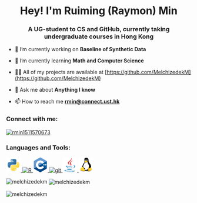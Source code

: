 <h1 align="center">Hey! I'm Ruiming (Raymon) Min</h1>
<h3 align="center">A UG-student to CS and GitHub, currently taking undergraduate courses in Hong Kong</h3>

- 🔭 I’m currently working on **Baseline of Synthetic Data**

- 🌱 I’m currently learning **Math and Computer Science**

- 👨‍💻 All of my projects are available at [https://github.com/MelchizedekM](https://github.com/MelchizedekM)

- 💬 Ask me about **Anything I know**

- 📫 How to reach me **rmin@connect.ust.hk**

<h3 align="left">Connect with me:</h3>
<p align="left">
<a href="https://instagram.com/rmin1511570673" target="blank"><img align="center" src="https://raw.githubusercontent.com/rahuldkjain/github-profile-readme-generator/master/src/images/icons/Social/instagram.svg" alt="rmin1511570673" height="30" width="40" /></a>


<h3 align="left">Languages and Tools:</h3>
<p align="left"><a href="https://www.python.org" target="_blank" rel="noreferrer"> <img src="https://raw.githubusercontent.com/devicons/devicon/master/icons/python/python-original.svg" alt="python" width="40" height="40"/> </a> <a href="https://www.r-project.org" target="_blank" rel="noreferrer"> 
  <img src="https://www.r-project.org/logo/Rlogo.png" alt="R" width="40" height="40"/> 
</a><a href="https://www.w3schools.com/cpp/" target="_blank" rel="noreferrer"> <img src="https://raw.githubusercontent.com/devicons/devicon/master/icons/cplusplus/cplusplus-original.svg" alt="cplusplus" width="40" height="40"/> </a> <a href="https://git-scm.com/" target="_blank" rel="noreferrer"> <img src="https://www.vectorlogo.zone/logos/git-scm/git-scm-icon.svg" alt="git" width="40" height="40"/> </a> <a href="https://www.java.com" target="_blank" rel="noreferrer"> <img src="https://raw.githubusercontent.com/devicons/devicon/master/icons/java/java-original.svg" alt="java" width="40" height="40"/> </a><a href="https://www.linux.org" target="_blank" rel="noreferrer"> 
  <img src="https://raw.githubusercontent.com/devicons/devicon/master/icons/linux/linux-original.svg" alt="Linux" width="40" height="40"/> 
</a>

 </p>

<p><img align="left" src="https://github-readme-stats.vercel.app/api/top-langs?username=melchizedekm&show_icons=true&locale=en&layout=compact" alt="melchizedekm" /></p>

<p>&nbsp;<img align="center" src="https://github-readme-stats.vercel.app/api?username=melchizedekm&show_icons=true&locale=en" alt="melchizedekm" /></p>

<p><img align="center" src="https://github-readme-streak-stats.herokuapp.com/?user=melchizedekm&" alt="melchizedekm" /></p>